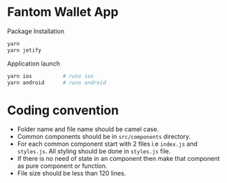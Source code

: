 # Fantom Wallet App

Package Installation
```sh
yarn
yarn jetify
```
Application launch
```sh
yarn ios          # runs ios
yarn android      # runs android
```


# Coding convention
- Folder name and file name should be camel case.
- Common components should be in `src/components` directory.
- For each common component start with 2 files i.e `index.js` and `styles.js`. All styling should be done in `styles.js` file.
- If there is no need of state in an component then make that component as pure component or function.
- File size should be less than 120 lines.
